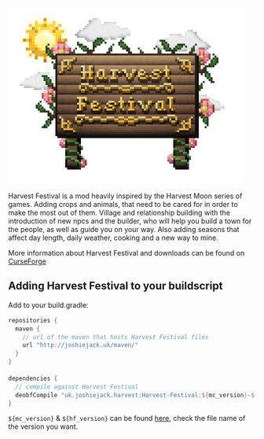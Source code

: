 ![](src/main/resources/assets/harvestfestival/logo.png)

Harvest Festival is a mod heavily inspired by the Harvest Moon series of games. 
Adding crops and animals, that need to be cared for in order to make the most out of them. 
Village and relationship building with the introduction of new npcs and the builder, 
who will help you build a town for the people, as well as guide you on your way. 
Also adding seasons that affect day length, daily weather, cooking and a new way to mine.

More information about Harvest Festival and downloads can be found on [CurseForge](https://minecraft.curseforge.com/projects/harvest-festival)


Adding Harvest Festival to your buildscript
---
Add to your build.gradle:
```gradle
repositories {
  maven {
    // url of the maven that hosts Harvest Festival files
    url "http://joshiejack.uk/maven/"
  }
}

dependencies {
  // compile against Harvest Festival
  deobfCompile "uk.joshiejack.harvest:Harvest-Festival:${mc_version}-${hf_version}"
}
```

`${mc_version}` & `${hf_version}` can be found [here](http://joshiejack.uk/maven/uk/joshiejack/harvest/Harvest-Festival/), check the file name of the version you want.